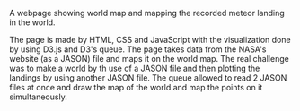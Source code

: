 A webpage showing world map and mapping the recorded meteor landing in the world. 

The page is made by HTML, CSS and JavaScript with the visualization done by using D3.js and D3's queue. The page takes data from the NASA's website (as a JASON) file and maps it on the world map. The real challenge was to make a world by th use of a JASON file and then plotting the landings by using another JASON file. The queue allowed to read 2 JASON files at once and draw the map of the world and map the points on it simultaneously. 
